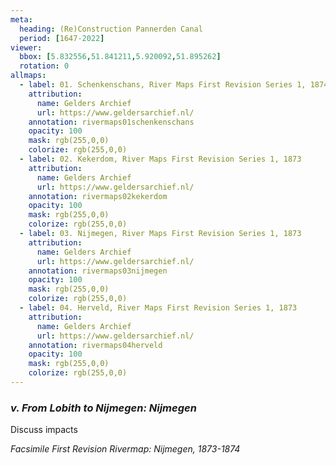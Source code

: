 ```yaml
---
meta:
  heading: (Re)Construction Pannerden Canal
  period: [1647-2022]
viewer:
  bbox: [5.832556,51.841211,5.920092,51.895262]
  rotation: 0
allmaps:
  - label: 01. Schenkenschans, River Maps First Revision Series 1, 1874
    attribution: 
      name: Gelders Archief
      url: https://www.geldersarchief.nl/
    annotation: rivermaps01schenkenschans
    opacity: 100
    mask: rgb(255,0,0)
    colorize: rgb(255,0,0)
  - label: 02. Kekerdom, River Maps First Revision Series 1, 1873
    attribution: 
      name: Gelders Archief
      url: https://www.geldersarchief.nl/
    annotation: rivermaps02kekerdom
    opacity: 100
    mask: rgb(255,0,0)
    colorize: rgb(255,0,0)
  - label: 03. Nijmegen, River Maps First Revision Series 1, 1873
    attribution: 
      name: Gelders Archief
      url: https://www.geldersarchief.nl/
    annotation: rivermaps03nijmegen
    opacity: 100
    mask: rgb(255,0,0)
    colorize: rgb(255,0,0)
  - label: 04. Herveld, River Maps First Revision Series 1, 1873
    attribution: 
      name: Gelders Archief
      url: https://www.geldersarchief.nl/
    annotation: rivermaps04herveld
    opacity: 100
    mask: rgb(255,0,0)
    colorize: rgb(255,0,0)
---
```


### _v.    From Lobith to Nijmegen: Nijmegen_

Discuss impacts

_Facsimile First Revision Rivermap: Nijmegen, 1873-1874_
